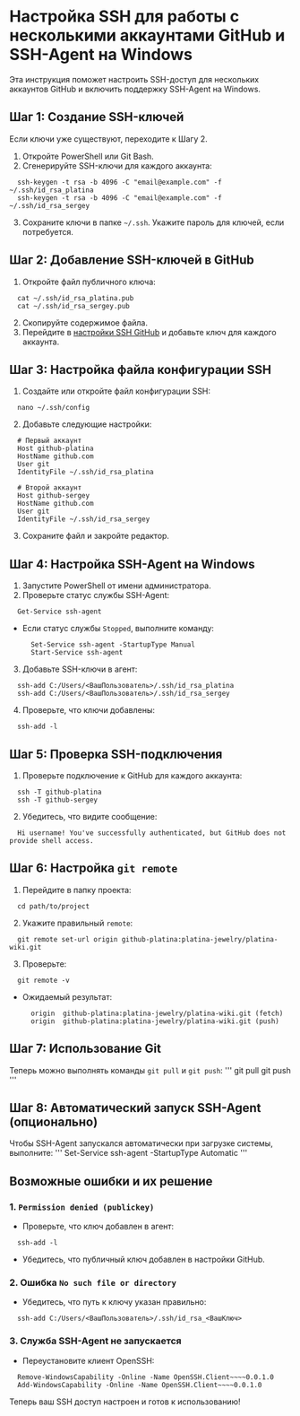 # Настройка SSH для работы с несколькими аккаунтами GitHub и SSH-Agent на Windows

Эта инструкция поможет настроить SSH-доступ для нескольких аккаунтов GitHub и включить поддержку SSH-Agent на Windows.

## Шаг 1: Создание SSH-ключей

Если ключи уже существуют, переходите к Шагу 2.

1. Откройте PowerShell или Git Bash.
2. Сгенерируйте SSH-ключи для каждого аккаунта:

 ```
   ssh-keygen -t rsa -b 4096 -C "email@example.com" -f ~/.ssh/id_rsa_platina
   ssh-keygen -t rsa -b 4096 -C "email@example.com" -f ~/.ssh/id_rsa_sergey
 ```

3. Сохраните ключи в папке `~/.ssh`. Укажите пароль для ключей, если потребуется.

## Шаг 2: Добавление SSH-ключей в GitHub

1. Откройте файл публичного ключа:

 ```
   cat ~/.ssh/id_rsa_platina.pub
   cat ~/.ssh/id_rsa_sergey.pub
 ```

2. Скопируйте содержимое файла.
3. Перейдите в [настройки SSH GitHub](https://github.com/settings/keys) и добавьте ключ для каждого аккаунта.

## Шаг 3: Настройка файла конфигурации SSH

1. Создайте или откройте файл конфигурации SSH:

 ```
   nano ~/.ssh/config
 ```

2. Добавьте следующие настройки:

 ```
   # Первый аккаунт
   Host github-platina
   HostName github.com
   User git
   IdentityFile ~/.ssh/id_rsa_platina

   # Второй аккаунт
   Host github-sergey
   HostName github.com
   User git
   IdentityFile ~/.ssh/id_rsa_sergey
 ```

3. Сохраните файл и закройте редактор.

## Шаг 4: Настройка SSH-Agent на Windows

1. Запустите PowerShell от имени администратора.
2. Проверьте статус службы SSH-Agent:

 ```
   Get-Service ssh-agent
 ```

- Если статус службы `Stopped`, выполните команду:

  ```
    Set-Service ssh-agent -StartupType Manual
    Start-Service ssh-agent
  ```

3. Добавьте SSH-ключи в агент:

 ```
   ssh-add C:/Users/<ВашПользователь>/.ssh/id_rsa_platina
   ssh-add C:/Users/<ВашПользователь>/.ssh/id_rsa_sergey
 ```

4. Проверьте, что ключи добавлены:

 ```
   ssh-add -l
 ```

## Шаг 5: Проверка SSH-подключения

1. Проверьте подключение к GitHub для каждого аккаунта:

 ```
   ssh -T github-platina
   ssh -T github-sergey
 ```

2. Убедитесь, что видите сообщение:

 ```
   Hi username! You've successfully authenticated, but GitHub does not provide shell access.
 ```

## Шаг 6: Настройка `git remote`

1. Перейдите в папку проекта:

 ```
   cd path/to/project
 ```

2. Укажите правильный `remote`:

 ```
   git remote set-url origin github-platina:platina-jewelry/platina-wiki.git
 ```

3. Проверьте:

 ```
   git remote -v
 ```

- Ожидаемый результат:

  ```
    origin  github-platina:platina-jewelry/platina-wiki.git (fetch)
    origin  github-platina:platina-jewelry/platina-wiki.git (push)
  ```

## Шаг 7: Использование Git

Теперь можно выполнять команды `git pull` и `git push`:
'''
git pull
git push
'''

## Шаг 8: Автоматический запуск SSH-Agent (опционально)

Чтобы SSH-Agent запускался автоматически при загрузке системы, выполните:
'''
Set-Service ssh-agent -StartupType Automatic
'''

## Возможные ошибки и их решение

### 1. `Permission denied (publickey)`

- Проверьте, что ключ добавлен в агент:

```
  ssh-add -l
```

- Убедитесь, что публичный ключ добавлен в настройки GitHub.

### 2. Ошибка `No such file or directory`

- Убедитесь, что путь к ключу указан правильно:

```
  ssh-add C:/Users/<ВашПользователь>/.ssh/id_rsa_<ВашКлюч>
```

### 3. Служба SSH-Agent не запускается

- Переустановите клиент OpenSSH:

```
  Remove-WindowsCapability -Online -Name OpenSSH.Client~~~~0.0.1.0
  Add-WindowsCapability -Online -Name OpenSSH.Client~~~~0.0.1.0
```

Теперь ваш SSH доступ настроен и готов к использованию!
